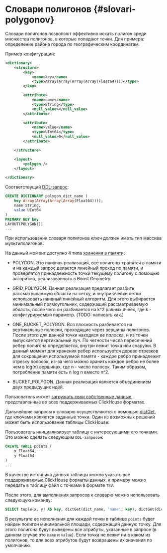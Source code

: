 # Cловари полигонов {#slovari-polygonov}

Словари полигонов позволяют эффективно искать полигон среди множества полигонов, в которые попадают точки. Для примера: определение района города по географическим координатам.

Пример конфигурации:

``` xml
<dictionary>
    <structure>
        <key>
            <name>key</name>
            <type>Array(Array(Array(Array(Float64))))</type>
        </key>

        <attribute>
            <name>name</name>
            <type>String</type>
            <null_value></null_value>
        </attribute>

        <attribute>
            <name>value</name>
            <type>UInt64</type>
            <null_value>0</null_value>
        </attribute>

    </structure>

    <layout>
        <polygon />
    </layout>

</dictionary>
```

Соответствущий [DDL-запрос](../../../sql-reference/statements/create.md#create-dictionary-query):
``` sql
CREATE DICTIONARY polygon_dict_name (
    key Array(Array(Array(Array(Float64)))),
    name String,
    value UInt64
)
PRIMARY KEY key
LAYOUT(POLYGON())
...
```

При использовании словаря полигонов ключ должен иметь тип массива мультиполигонов.

На данный момент доступно 4 типа [хранения в памяти](../../../sql-reference/dictionaries/external-dictionaries/external-dicts-dict-layout.md):

-   POLYGON. Это наивная реализация, все полигоны хранятся в памяти и на каждый запрос делается линейный проход по памяти, и проверяется принадлежность точки текущему полигону с помощью алгоритма, реализованного в Boost Geometry.

-   GRID_POLYGON. Данная реализация предлагает разбить рассматриваемую области на сетку, и внутри ячейки сетки использовать наивный линейный алгоритм. Для этого выбирается минимальный прямоугольник, содержащий рассматриваемую область, после чего он разбивается на k^2 равных ячеек, где k - конфигурируемый параметр. (TODO: написать как.)

-   ONE_BUCKET_POLYGON. Вся плоскость разбивается на вертикальные полоски, проходящие через вершины полигонов. После этого для данной точки находися ее полоска, и из точки выпускается вертикальный луч. По четности числа пересечений ребер полигона определяется, внутри лежит точка или снаружи. В данный момент для хранения ребер используется дерево отрезков для сокращения используемой памяти - каждое ребро принадлежит отрезку полосок, из-за чего можно хранить каждое ребро не более чем в log(n) вершинах, где n - число полосок. Таким образом, потребление памяти есть n log n вместо n^2.

-   BUCKET_POLYGON. Данная реализация является объединением двух предыдущих идей.

Пользователь может [загружать свои собственные данные](../../../sql-reference/dictionaries/external-dictionaries/external-dicts-dict-sources.md), представленные во всех поддерживаемых ClickHouse форматах.


Дальнейшие запросы к словарю осуществляются с помощью [dictGet](../../../sql-reference/functions/ext-dict-functions.md/#dictget), где ключами являются заданные точки. Один из возможных решений может быть использование таблицы ClickHouse:

Пользователь инициализирует таблицу с интересующими его точками. Это можно сделать следующим `DDL-запросом`:

``` sql
CREATE TABLE points (
    x Float64,
    y Float64
)
...
```

В качестве источника данных таблицы можно указать все поддерживаемые ClickHouse форматы данных, к примеру можно передать в таблицу файл с точками в формате `TSV`.

После этого, для выполнения запросов к словарю можно использовать следующую команду:

``` sql
SELECT tuple(x, y) AS key, dictGet(dict_name, 'name', key), dictGet(dict_name, 'value', key) FROM points ORDER BY x, y;

```

В результате ее исполнения для каждой точки в таблице `points` будет найден полигон минимальной площади, содержащий данную точку. Для этого полигона будут выведены все атрибуты, указанные в запросе (в данном случае это `name` и `value`). Если точка не лежит ни в каком из полигонов, то для всех атрибутов будут возвращены их значения по умолчанию. 